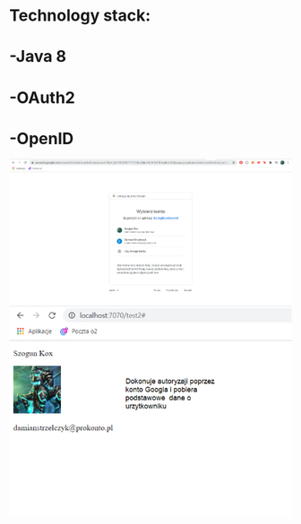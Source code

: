 # Technology stack:
# -Java 8
# -OAuth2
# -OpenID

![alt text](https://github.com/DamianStrzelczyk96/OpenId/blob/master/OpenId.png?raw=true)
![alt text](https://github.com/DamianStrzelczyk96/OpenId/blob/master/openId2.png?raw=true)


